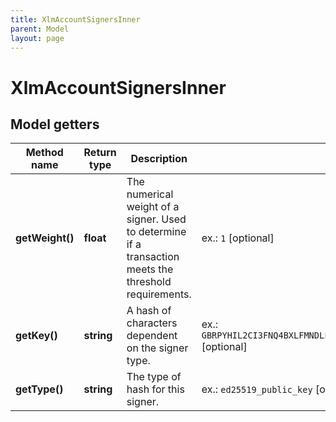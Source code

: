 ```yaml
---
title: XlmAccountSignersInner
parent: Model
layout: page
---
```


# XlmAccountSignersInner

## Model getters

Method name | Return type | Description | Notes
------------ | ------------- | ------------- | -------------
**getWeight()** | **float** | The numerical weight of a signer. Used to determine if a transaction meets the threshold requirements. | ex.: `1` [optional]
**getKey()** | **string** | A hash of characters dependent on the signer type. | ex.: `GBRPYHIL2CI3FNQ4BXLFMNDLFJUNPU2HY3ZMFSHONUCEOASW7QC7OX2H` [optional]
**getType()** | **string** | The type of hash for this signer. | ex.: `ed25519_public_key` [optional]

